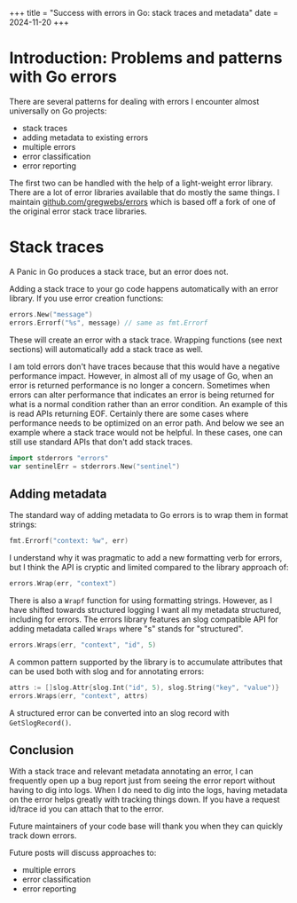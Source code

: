 +++
title = "Success with errors in Go: stack traces and metadata"
date = 2024-11-20
+++

# Introduction: Problems and patterns with Go errors

There are several patterns for dealing with errors I encounter almost universally on Go projects:

* stack traces
* adding metadata to existing errors
* multiple errors
* error classification
* error reporting

The first two can be handled with the help of a light-weight error library. There are a lot of error libraries available that do mostly the same things.
I maintain [github.com/gregwebs/errors](https://github.com/gregwebs/errors) which is based off a fork of one of the original error stack trace libraries.


# Stack traces

A Panic in Go produces a stack trace, but an error does not.

Adding a stack trace to your go code happens automatically with an error library. If you use error creation functions:

```go
errors.New("message")
errors.Errorf("%s", message) // same as fmt.Errorf
```

These will create an error with a stack trace.
Wrapping functions (see next sections) will automatically add a stack trace as well.

I am told errors don't have traces because that this would have a negative performance impact.
However, in almost all of my usage of Go, when an error is returned performance is no longer a concern.
Sometimes when errors can alter performance that indicates an error is being returned for what is a normal condition rather than an error condition.
An example of this is read APIs returning EOF.
Certainly there are some cases where performance needs to be optimized on an error path.
And below we see an example where a stack trace would not be helpful.
In these cases, one can still use standard APIs that don't add stack traces.

```go
import stderrors "errors"
var sentinelErr = stderrors.New("sentinel")
```

## Adding metadata

The standard way of adding metadata to Go errors is to wrap them in format strings:

```go
fmt.Errorf("context: %w", err)
```

I understand why it was pragmatic to add a new formatting verb for errors, but I think the API is cryptic and limited compared to the library approach of:

```go
errors.Wrap(err, "context")
```

There is also a `Wrapf` function for using formatting strings. However, as I have shifted towards structured logging I want all my metadata structured, including for errors.
The errors library features an slog compatible API for adding metadata called `Wraps` where "s" stands for "structured".

```go
errors.Wraps(err, "context", "id", 5)
```

A common pattern supported by the library is to accumulate attributes that can be used both with slog and for annotating errors:

```go
attrs := []slog.Attr{slog.Int("id", 5), slog.String("key", "value")}
errors.Wraps(err, "context", attrs)
```

A structured error can be converted into an slog record with `GetSlogRecord()`.


## Conclusion


With a stack trace and relevant metadata annotating an error, I can frequently open up a bug report just from seeing the error report without having to dig into logs. When I do need to dig into the logs, having metadata on the error helps greatly with tracking things down. If you have a request id/trace id you can attach that to the error.

Future maintainers of your code base will thank you when they can quickly track down errors.

Future posts will discuss approaches to:

* multiple errors
* error classification
* error reporting